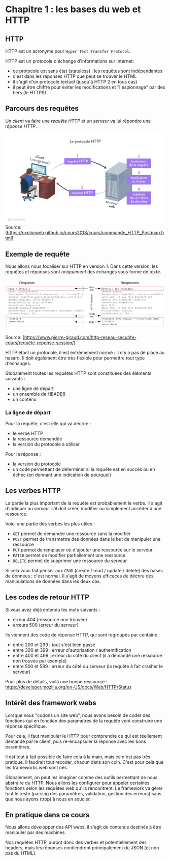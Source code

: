 # Chapitre 1 : les bases du web et HTTP 

## HTTP 

HTTP est un acronyme pour `Hyper Text Transfer Protocol`. 

HTTP est un protocole d'échange d'informations sur internet:
* ce protocole est sans état (stateless) : les requêtes sont
indépendantes
* c'est dans les réponses HTTP que peut se trouver le HTML
* il s'agit d'un protocole textuel (jusqu'à HTTP 2 en tous cas)
* il peut être chiffré pour éviter les modifications et "l'espionnage" par des tiers (le HTTPS)

## Parcours des requêtes 

Un *client* va faire une *requête HTTP* et un *serveur* va lui répondre une *réponse HTTP*. 

![Exemple de requête](images/http-requete-reponse.png)
Source: [https://explorweb.github.io/cours2018/cours/commande_HTTP_Postman.html]

## Exemple de requête 

Nous allons nous focaliser sur HTTP en version 1. Dans cette version, les requêtes et réponses sont *uniquement* des échanges sous forme de texte. 

![Exemple de requête](images/exemple-reponse.jpg)

Source: [https://www.pierre-giraud.com/http-reseau-securite-cours/requête-reponse-session/]

HTTP étant un protocole, il est extrêmement normé : il n'y a pas de place au hasard. Il doit également être très flexible pour permettre tout type d'échanges. 

Globalement toutes les requêtes HTTP sont constituées des éléments suivants : 
* une ligne de départ 
* un ensemble de HEADER 
* un contenu  

### La ligne de départ 

Pour la requête, c'est elle qui va décrire : 
* le verbe HTTP 
* la ressource demandée 
* la version du protocole a utiliser 

Pour la réponse :
* la version du protocole 
* un code permettant de déterminer si la requête est en succès ou en échec (en donnant une indication de pourquoi) 

## Les verbes HTTP 

La partie la plus important de la requête est probablement le verbe. Il s'agit d'indiquer au serveur s'il doit créer, modifier ou simplement accéder à une ressource. 

Voici une partie des verbes les plus utiles : 
* `GET` permet de demander une ressource sans la modifier 
* `POST` permet de transmettre des données dans le but de manipuler une ressource 
* `PUT` permet de remplacer ou d'ajouter une ressource sur le serveur 
* `PATCH` permet de modifier partiellement une ressource 
* `DELETE` permet de supprimer une ressource du serveur 

Si cela vous fait penser aux `CRUD` (create / read / update / delete) des bases de données : c'est normal. Il s'agit de moyens efficaces de décrire des manipulations de données dans les deux cas.  

## Les codes de retour HTTP 
Si vous avez déjà entendu les mots suivants : 
* erreur 404 (ressource non trouvée)
* erreurs 500 (erreur du serveur)

Ils viennent des code de réponse HTTP, qui sont regroupés par centaine : 
* entre 200 et 299 : tout s'est bien passé 
* entre 300 et 399 : erreur d'autorisation / authentification 
* entre 400 et 499 : erreur du côté du client (il a demandé une ressource non trouvée par exemple)
* entre 500 et 599 : erreur du côté du serveur (la requête à fait crasher le serveur)

Pour plus de détails, voilà une bonne ressource : https://developer.mozilla.org/en-US/docs/Web/HTTP/Status 

## Intérêt des framework webs 

Lorsque nous "codons un site web", nous avons besoin de coder des fonctions qui en fonction des paramètres de la requête vont construire une réponse spécifique. 

Pour cela, il faut manipuler le HTTP pour comprendre ce qui est réellement demandé par le client, puis ré-encapsuler la réponse avec les bons paramètres. 

Il est tout à fait possible de faire cela à la main, mais ce n'est pas très pratique. Il faudrait tout recoder, chacun dans son coin. C'est pour cela que les frameworks web sont nés. 

Globalement, on peut les imaginer comme des outils permettant de nous abstraire du HTTP. Nous allons les configurer pour appeler certaines fonctions selon les requêtes web qu'ils rencontrent. Le framework va gérer tout le reste (parsing des paramètres, validation, gestion des erreurs) sans que nous ayons (trop) à nous en soucier. 

## En pratique dans ce cours 

Nous allons développer des API webs, il s'agit de contenus destinés à être manipuler par des machines. 

Nos requêtes HTTP, auront donc des verbes et potentiellement des headers, mais les réponses contiendront principalement du JSON (et non pas du HTML). 